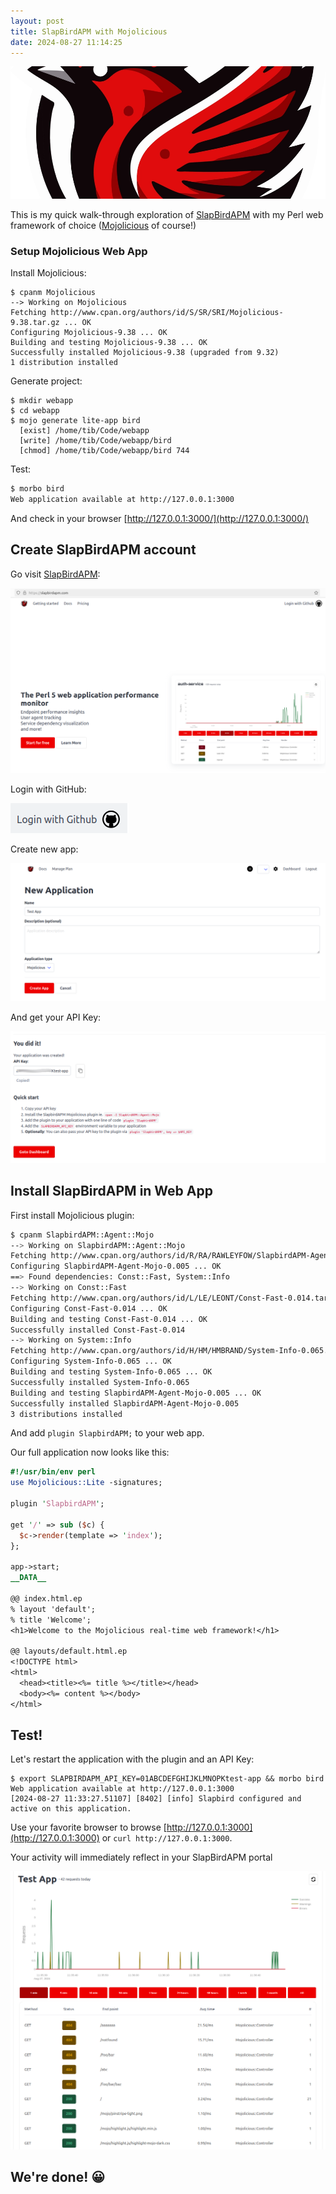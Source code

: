 ```yaml
---
layout: post
title: SlapBirdAPM with Mojolicious
date: 2024-08-27 11:14:25
---
```

![SlapBird logo](/assets/images/slapbird.png)

This is my quick walk-through exploration of [SlapBirdAPM](https://slapbirdapm.com/) with my Perl web framework of choice ([Mojolicious](https://www.mojolicious.org/) of course!)
 
### Setup Mojolicious Web App
Install Mojolicious:
```
$ cpanm Mojolicious
--> Working on Mojolicious
Fetching http://www.cpan.org/authors/id/S/SR/SRI/Mojolicious-9.38.tar.gz ... OK
Configuring Mojolicious-9.38 ... OK
Building and testing Mojolicious-9.38 ... OK
Successfully installed Mojolicious-9.38 (upgraded from 9.32)
1 distribution installed
```

Generate project:
```
$ mkdir webapp
$ cd webapp
$ mojo generate lite-app bird
  [exist] /home/tib/Code/webapp
  [write] /home/tib/Code/webapp/bird
  [chmod] /home/tib/Code/webapp/bird 744
```

Test:
```bash
$ morbo bird
Web application available at http://127.0.0.1:3000
```

And check in your browser [http://127.0.0.1:3000/](http://127.0.0.1:3000/)

## Create SlapBirdAPM account
Go visit [SlapBirdAPM](https://www.slapbirdapm.com):

![Image description](/assets/images/zn3b9am7io9k3ua5stny.png)

Login with GitHub:

![Image description](/assets/images/de5jkkbl7e1rvty0ugxe.png)

Create new app:

![Image description](/assets/images/zv3iq8ghxvrhbomcczmt.png)

And get your API Key:

![Image description](/assets/images/f1ld3h64t3vxe5s36woz.png)

## Install SlapBirdAPM in Web App
First install Mojolicious plugin:

```bash
$ cpanm SlapbirdAPM::Agent::Mojo
--> Working on SlapbirdAPM::Agent::Mojo
Fetching http://www.cpan.org/authors/id/R/RA/RAWLEYFOW/SlapbirdAPM-Agent-Mojo-0.005.tar.gz ... OK
Configuring SlapbirdAPM-Agent-Mojo-0.005 ... OK
==> Found dependencies: Const::Fast, System::Info
--> Working on Const::Fast
Fetching http://www.cpan.org/authors/id/L/LE/LEONT/Const-Fast-0.014.tar.gz ... OK
Configuring Const-Fast-0.014 ... OK
Building and testing Const-Fast-0.014 ... OK
Successfully installed Const-Fast-0.014
--> Working on System::Info
Fetching http://www.cpan.org/authors/id/H/HM/HMBRAND/System-Info-0.065.tgz ... OK
Configuring System-Info-0.065 ... OK
Building and testing System-Info-0.065 ... OK
Successfully installed System-Info-0.065
Building and testing SlapbirdAPM-Agent-Mojo-0.005 ... OK
Successfully installed SlapbirdAPM-Agent-Mojo-0.005
3 distributions installed
```


And add `plugin SlapbirdAPM;` to your web app. 

Our full application now looks like this:
```perl
#!/usr/bin/env perl
use Mojolicious::Lite -signatures;

plugin 'SlapbirdAPM';

get '/' => sub ($c) {
  $c->render(template => 'index');
};

app->start;
__DATA__

@@ index.html.ep
% layout 'default';
% title 'Welcome';
<h1>Welcome to the Mojolicious real-time web framework!</h1>

@@ layouts/default.html.ep
<!DOCTYPE html>
<html>
  <head><title><%= title %></title></head>
  <body><%= content %></body>
</html>
```

## Test!
Let's restart the application with the plugin and an API Key: 
```
$ export SLAPBIRDAPM_API_KEY=01ABCDEFGHIJKLMNOPKtest-app && morbo bird
Web application available at http://127.0.0.1:3000
[2024-08-27 11:33:27.51107] [8402] [info] Slapbird configured and active on this application.
```

Use your favorite browser to browse [http://127.0.0.1:3000](http://127.0.0.1:3000) or `curl http://127.0.0.1:3000`.

Your activity will immediately reflect in your SlapBirdAPM portal 

![Image description](/assets/images/a3mxp69pekqyvglnqu5p.png)

## We're done! :grinning:
